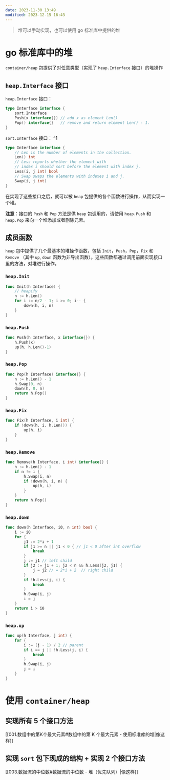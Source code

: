 ```yaml
---
date: 2023-11-30 13:49
modified: 2023-12-15 16:43
---
```


>堆可以手动实现，也可以使用 go 标准库中提供的堆

#  go 标准库中的堆

`container/heap` 包提供了对任意类型（实现了 `heap.Interface` 接口）的堆操作

## `heap.Interface` 接口

`heap.Interface` 接口：
```go
type Interface interface {
	sort.Interface
	Push(x interface{}) // add x as element Len()
	Pop() interface{}   // remove and return element Len() - 1.
}
```

`sort.Interface` 接口： ^1
```go
type Interface interface {
	// Len is the number of elements in the collection.
	Len() int
	// Less reports whether the element with
	// index i should sort before the element with index j.
	Less(i, j int) bool
	// Swap swaps the elements with indexes i and j.
	Swap(i, j int)
}
```

在实现了这些接口之后，就可以被 `heap` 包提供的各个函数进行操作，从而实现一个堆。

**注意**：接口的 `Push` 和 `Pop` 方法是供 `heap` 包调用的，请使用 `heap.Push` 和 `heap.Pop` 来向一个堆添加或者删除元素。

## 成员函数

`heap` 包中提供了几个最基本的堆操作函数，包括 `Init`，`Push`，`Pop`，`Fix` 和 `Remove` （其中 `up`, `down` 函数为非导出函数）。这些函数都通过调用前面实现接口里的方法，对堆进行操作。

### `heap.Init`

```go
func Init(h Interface) {
	// heapify
	n := h.Len()
	for i := n/2 - 1; i >= 0; i-- {
		down(h, i, n)
	}
}
```

### `heap.Push`

```go
func Push(h Interface, x interface{}) {
	h.Push(x)
	up(h, h.Len()-1)
}
```

### `heap.Pop`

```go
func Pop(h Interface) interface{} {
	n := h.Len() - 1
	h.Swap(0, n)
	down(h, 0, n)
	return h.Pop()
}
```

### `heap.Fix`

```go
func Fix(h Interface, i int) {
	if !down(h, i, h.Len()) {
		up(h, i)
	}
}
```

### `heap.Remove`

```go
func Remove(h Interface, i int) interface{} {
	n := h.Len() - 1
	if n != i {
		h.Swap(i, n)
		if !down(h, i, n) {
			up(h, i)
		}
	}
	return h.Pop()
}
```

### `heap.down`

```go
func down(h Interface, i0, n int) bool {
	i := i0
	for {
		j1 := 2*i + 1
		if j1 >= n || j1 < 0 { // j1 < 0 after int overflow
			break
		}
		j := j1 // left child
		if j2 := j1 + 1; j2 < n && h.Less(j2, j1) {
			j = j2 // = 2*i + 2  // right child
		}
		if !h.Less(j, i) {
			break
		}
		h.Swap(i, j)
		i = j
	}
	return i > i0
}
```

### `heap.up`

```go
func up(h Interface, j int) {
	for {
		i := (j - 1) / 2 // parent
		if i == j || !h.Less(j, i) {
			break
		}
		h.Swap(i, j)
		j = i
	}
}
```

# 使用 `container/heap`

## 实现所有 5 个接口方法

[[001.数组中的第K个最大元素#数组中的第 K 个最大元素 - 使用标准库的堆|像这样]]

## 实现 `sort` 包下现成的结构 + 实现 2 个接口方法

[[003.数据流的中位数#数据流的中位数 - 堆（优先队列）|像这样]]